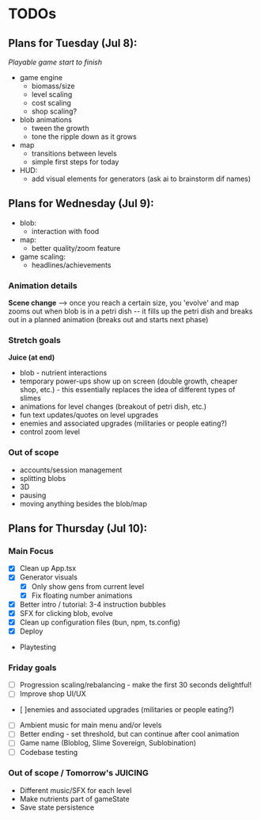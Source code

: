 # TODOs

## Plans for Tuesday (Jul 8):

_Playable game start to finish_

- game engine
  - biomass/size
  - level scaling
  - cost scaling
  - shop scaling?
- blob animations
  - tween the growth
  - tone the ripple down as it grows
- map
  - transitions between levels
  - simple first steps for today
- HUD:
  - add visual elements for generators (ask ai to brainstorm dif names)

## Plans for Wednesday (Jul 9):

- blob:
  - interaction with food
- map:
  - better quality/zoom feature
- game scaling:
  - headlines/achievements

### Animation details

**Scene change** --> once you reach a certain size, you 'evolve' and map zooms out
when blob is in a petri dish -- it fills up the petri dish and breaks out in a planned animation (breaks out and starts next phase)

### Stretch goals

**Juice (at end)**

- blob - nutrient interactions
- temporary power-ups show up on screen (double growth, cheaper shop, etc.) - this essentially replaces the idea of different types of slimes
- animations for level changes (breakout of petri dish, etc.)
- fun text updates/quotes on level upgrades
- enemies and associated upgrades (militaries or people eating?)
- control zoom level

### Out of scope

- accounts/session management
- splitting blobs
- 3D
- pausing
- moving anything besides the blob/map

## Plans for Thursday (Jul 10):

### Main Focus

- [x] Clean up App.tsx
- [x] Generator visuals
  - [x] Only show gens from current level
  - [x] Fix floating number animations
- [x] Better intro / tutorial: 3-4 instruction bubbles
- [x] SFX for clicking blob, evolve
- [x] Clean up configuration files (bun, npm, ts.config)
- [x] Deploy

- Playtesting

### Friday goals

- [ ] Progression scaling/rebalancing - make the first 30 seconds delightful!
- [ ] Improve shop UI/UX
- [ ]enemies and associated upgrades (militaries or people eating?)
- [ ] Ambient music for main menu and/or levels
- [ ] Better ending - set threshold, but can continue after cool animation
- [ ] Game name (Bloblog, Slime Sovereign, Sublobination)
- [ ] Codebase testing

### Out of scope / Tomorrow's JUICING

- Different music/SFX for each level
- Make nutrients part of gameState
- Save state persistence
